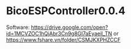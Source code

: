 # BicoESPController0.0.4
Software:
	https://drive.google.com/open?id=1MCVZOC1hQjAbr3Cn9g8GI7aEyaeil_TN
	or
	https://www.fshare.vn/folder/CSMJKXPHZCCF
